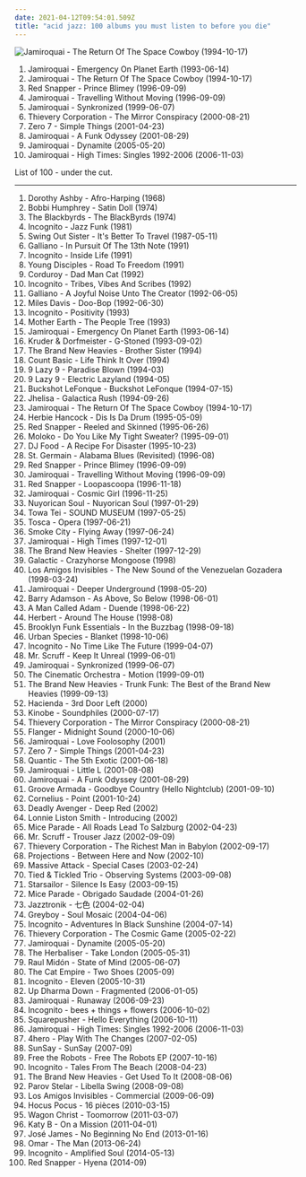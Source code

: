 ```yaml
---
date: 2021-04-12T09:54:01.509Z
title: "acid jazz: 100 albums you must listen to before you die"
---
```

![Jamiroquai - The Return Of The Space Cowboy (1994-10-17)](http://coverartarchive.org/release/cac293d3-9ee1-495b-819f-524318f49432/26667277904-500.jpg "Jamiroquai - The Return Of The Space Cowboy (1994-10-17)")
<ol class="albums">
<li data-cover="http://coverartarchive.org/release/be5efb0f-b354-3071-a41f-e8784403ea8d/2479394930-500.jpg" data-tags="acid jazz, funk" role="button">Jamiroquai - Emergency On Planet Earth (1993-06-14)</li>
<li data-cover="http://coverartarchive.org/release/cac293d3-9ee1-495b-819f-524318f49432/26667277904-500.jpg" data-tags="acid jazz, funk" role="button">Jamiroquai - The Return Of The Space Cowboy (1994-10-17)</li>
<li data-cover="https://img.discogs.com/nWQE1IcfbSTHm0EDkeiX8ahJsxM=/fit-in/595x595/filters:strip_icc():format(jpeg):mode_rgb():quality(90)/discogs-images/R-7159849-1435065110-1254.jpeg.jpg" data-tags="acid jazz" role="button">Red Snapper - Prince Blimey (1996-09-09)</li>
<li data-cover="http://coverartarchive.org/release/e357d59f-7440-47bd-97c5-88c38c1080f8/7479486477-500.jpg" data-tags="funk" role="button">Jamiroquai - Travelling Without Moving (1996-09-09)</li>
<li data-cover="http://coverartarchive.org/release/68f52c38-702e-3ebd-9b08-9a2d651de602/2981543235-500.jpg" data-tags="funk" role="button">Jamiroquai - Synkronized (1999-06-07)</li>
<li data-cover="https://img.discogs.com/g3vi5x1JYbjTD8eb51HI2FpxOxo=/fit-in/600x596/filters:strip_icc():format(jpeg):mode_rgb():quality(90)/discogs-images/R-13764-1334923424.jpeg.jpg" data-tags="chillout, trip-hop, downtempo" role="button">Thievery Corporation - The Mirror Conspiracy (2000-08-21)</li>
<li data-cover="http://coverartarchive.org/release/492ba46b-0c4b-48c6-8dae-162058dc95e9/12184142601-500.jpg" data-tags="chillout, downtempo" role="button">Zero 7 - Simple Things (2001-04-23)</li>
<li data-cover="https://via.placeholder.com/450" data-tags="funk" role="button">Jamiroquai - A Funk Odyssey (2001-08-29)</li>
<li data-cover="https://img.discogs.com/YodYziNyBczF-4pUNYqYjECqyfg=/fit-in/600x532/filters:strip_icc():format(jpeg):mode_rgb():quality(90)/discogs-images/R-478545-1601334302-9071.jpeg.jpg" data-tags="funk" role="button">Jamiroquai - Dynamite (2005-05-20)</li>
<li data-cover="http://coverartarchive.org/release/a3f2ed19-cefe-4c58-9988-4104155c8141/16440581507-500.jpg" data-tags="funk" role="button">Jamiroquai - High Times: Singles 1992-2006 (2006-11-03)</li>
</ol>
List of 100 - under the cut.
<!-- more -->

_________________

<ol class="albums">
<li data-cover="http://coverartarchive.org/release/cf7c810a-d4f0-4f6b-b427-f6e356fcb3ce/19871535952-500.jpg" data-tags="jazz" role="button">
Dorothy Ashby - Afro-Harping (1968)
</li>
<li data-cover="https://img.discogs.com/6SwRF20bQX7SIXdDkwMFBN3uzWI=/fit-in/300x300/filters:strip_icc():format(jpeg):mode_rgb():quality(90)/discogs-images/R-515243-1134484177.jpeg.jpg" data-tags="jazz, funk" role="button">
Bobbi Humphrey - Satin Doll (1974)
</li>
<li data-cover="http://coverartarchive.org/release/ab27a8fd-1d2d-4c53-b554-146885ba89a7/2569157966-500.jpg" data-tags="funk, acid jazz, jazz, soul" role="button">
The Blackbyrds - The BlackByrds (1974)
</li>
<li data-cover="https://img.discogs.com/S_soeX-QiA8UjgctA9I2Qng-1Cc=/fit-in/600x591/filters:strip_icc():format(jpeg):mode_rgb():quality(90)/discogs-images/R-56164-1467839092-5765.jpeg.jpg" data-tags="jazz funk" role="button">
Incognito - Jazz Funk (1981)
</li>
<li data-cover="https://img.discogs.com/O9N_duDbOrBmugTmFk9h_d-amUA=/fit-in/600x591/filters:strip_icc():format(jpeg):mode_rgb():quality(90)/discogs-images/R-50328-1256128473.jpeg.jpg" data-tags="80s, pop, sophisti-pop" role="button">
Swing Out Sister - It's Better To Travel (1987-05-11)
</li>
<li data-cover="http://coverartarchive.org/release/b4822d4d-c91c-4653-886c-09fb9011d604/23557003896-500.jpg" data-tags="acid jazz, r00ts, t4lk1n l0ud" role="button">
Galliano - In Pursuit Of The 13th Note (1991)
</li>
<li data-cover="https://img.discogs.com/FdHdapnlK9QkgzNyiM2xRbAl1iU=/fit-in/600x593/filters:strip_icc():format(jpeg):mode_rgb():quality(90)/discogs-images/R-11704631-1520958984-4799.jpeg.jpg" data-tags="acid jazz" role="button">
Incognito - Inside Life (1991)
</li>
<li data-cover="https://img.discogs.com/PYhEyjDHhKa5gfHm8pv1wctleM0=/fit-in/230x227/filters:strip_icc():format(jpeg):mode_rgb():quality(90)/discogs-images/R-39336-001.jpg.jpg" data-tags="acid jazz" role="button">
Young Disciples - Road To Freedom (1991)
</li>
<li data-cover="http://coverartarchive.org/release/2dc42fe3-6691-3f33-a7cf-4738bd212885/9225353462-500.jpg" data-tags="acid jazz" role="button">
Corduroy - Dad Man Cat (1992)
</li>
<li data-cover="https://via.placeholder.com/450" data-tags="funk jazz, jazz" role="button">
Incognito - Tribes, Vibes And Scribes (1992)
</li>
<li data-cover="https://img.discogs.com/iBey9LEZlRl-pkbrPeaxXGY6d_E=/fit-in/600x595/filters:strip_icc():format(jpeg):mode_rgb():quality(90)/discogs-images/R-4987702-1588974715-8788.jpeg.jpg" data-tags="acid jazz" role="button">
Galliano - A Joyful Noise Unto The Creator (1992-06-05)
</li>
<li data-cover="http://coverartarchive.org/release/dc311d36-6df0-4efc-8568-a50b727a281c/3186694129-500.jpg" data-tags="jazz, acid jazz" role="button">
Miles Davis - Doo-Bop (1992-06-30)
</li>
<li data-cover="https://img.discogs.com/_bk2fJjHu6Or6mJYitlFmuIqq0k=/fit-in/600x600/filters:strip_icc():format(jpeg):mode_rgb():quality(90)/discogs-images/R-12331082-1533071586-2843.jpeg.jpg" data-tags="acid jazz, funk" role="button">
Incognito - Positivity (1993)
</li>
<li data-cover="https://img.discogs.com/TdhZsEMLLo_oUFs6eqlM3fsGLLU=/fit-in/540x528/filters:strip_icc():format(jpeg):mode_rgb():quality(90)/discogs-images/R-1654996-1234863030.jpeg.jpg" data-tags="acid jazz" role="button">
Mother Earth - The People Tree (1993)
</li>
<li data-cover="http://coverartarchive.org/release/be5efb0f-b354-3071-a41f-e8784403ea8d/2479394930-500.jpg" data-tags="acid jazz, funk" role="button">
Jamiroquai - Emergency On Planet Earth (1993-06-14)
</li>
<li data-cover="https://img.discogs.com/LDoJ4fXQzmCA4wn5n-IRtTjqeP4=/fit-in/600x597/filters:strip_icc():format(jpeg):mode_rgb():quality(90)/discogs-images/R-3481-1568187492-9559.jpeg.jpg" data-tags="chillout, downtempo" role="button">
Kruder & Dorfmeister - G-Stoned (1993-09-02)
</li>
<li data-cover="http://coverartarchive.org/release/2d62176f-1982-4ab3-8ba9-5203e88c20a5/9385248713-500.jpg" data-tags="acid jazz" role="button">
The Brand New Heavies - Brother Sister (1994)
</li>
<li data-cover="https://img.discogs.com/H-1DiO67xsSILjLDgx2kjELyLfI=/fit-in/300x300/filters:strip_icc():format(jpeg):mode_rgb():quality(90)/discogs-images/R-830692-1203616294.jpeg.jpg" data-tags="acid jazz, 90s, 2 s34rch, k00l d0wn" role="button">
Count Basic - Life Think It Over (1994)
</li>
<li data-cover="http://coverartarchive.org/release/0321d916-5799-4eaf-aabc-70fac210465e/4506378697-500.jpg" data-tags="downtempo" role="button">
9 Lazy 9 - Paradise Blown (1994-03)
</li>
<li data-cover="https://img.discogs.com/ff_asNjwbK3bM96fQXYhOPoEdr8=/fit-in/500x496/filters:strip_icc():format(jpeg):mode_rgb():quality(90)/discogs-images/R-29668-1326623736.jpeg.jpg" data-tags="downtempo, ninja tune, acid jazz" role="button">
9 Lazy 9 - Electric Lazyland (1994-05)
</li>
<li data-cover="https://img.discogs.com/95U7U2gbgrLhrwO1ON0x8ABecTc=/fit-in/600x595/filters:strip_icc():format(jpeg):mode_rgb():quality(90)/discogs-images/R-798463-1229707189.jpeg.jpg" data-tags="acid jazz" role="button">
Buckshot LeFonque - Buckshot LeFonque (1994-07-15)
</li>
<li data-cover="https://img.discogs.com/WXVEMPqKKB4LA4WQxZ1gho4MwH4=/fit-in/200x197/filters:strip_icc():format(jpeg):mode_rgb():quality(90)/discogs-images/R-11914-1075232877.jpg.jpg" data-tags="soul, funk, acid jazz, this i like, 2 s34rch, r00ts, mlx, exploratory, ch3ck 74, superchill, opelmelange, jhe1, llamativas" role="button">
Jhelisa - Galactica Rush (1994-09-26)
</li>
<li data-cover="http://coverartarchive.org/release/cac293d3-9ee1-495b-819f-524318f49432/26667277904-500.jpg" data-tags="acid jazz, funk" role="button">
Jamiroquai - The Return Of The Space Cowboy (1994-10-17)
</li>
<li data-cover="http://coverartarchive.org/release/b6056db3-1ed2-4769-9b04-3403ddab8ec1/8705320512-500.jpg" data-tags="africa" role="button">
Herbie Hancock - Dis Is Da Drum (1995-05-09)
</li>
<li data-cover="http://coverartarchive.org/release/0d339f10-ad00-43b1-a113-579481e9c33f/863426134-500.jpg" data-tags="trip-hop, acid jazz" role="button">
Red Snapper - Reeled and Skinned (1995-06-26)
</li>
<li data-cover="https://img.discogs.com/P1aDkYbPs3UCngSPoP-eOqSMKeQ=/fit-in/600x589/filters:strip_icc():format(jpeg):mode_rgb():quality(90)/discogs-images/R-11221028-1512156805-2715.gif.jpg" data-tags="trip-hop, electronic" role="button">
Moloko - Do You Like My Tight Sweater? (1995-09-01)
</li>
<li data-cover="https://img.discogs.com/iskYsVfNFx1aJtjQ5o4pzojwy0g=/fit-in/600x600/filters:strip_icc():format(jpeg):mode_rgb():quality(90)/discogs-images/R-47200-1246343043.jpeg.jpg" data-tags="ninja tune" role="button">
DJ Food - A Recipe For Disaster (1995-10-23)
</li>
<li data-cover="http://coverartarchive.org/release/59914544-8dcd-469d-90b2-5ff1216b3148/1424522511-500.jpg" data-tags="chillout" role="button">
St. Germain - Alabama Blues (Revisited) (1996-08)
</li>
<li data-cover="https://img.discogs.com/nWQE1IcfbSTHm0EDkeiX8ahJsxM=/fit-in/595x595/filters:strip_icc():format(jpeg):mode_rgb():quality(90)/discogs-images/R-7159849-1435065110-1254.jpeg.jpg" data-tags="acid jazz" role="button">
Red Snapper - Prince Blimey (1996-09-09)
</li>
<li data-cover="http://coverartarchive.org/release/e357d59f-7440-47bd-97c5-88c38c1080f8/7479486477-500.jpg" data-tags="funk" role="button">
Jamiroquai - Travelling Without Moving (1996-09-09)
</li>
<li data-cover="http://coverartarchive.org/release/43387e7c-70a0-4b07-8fd3-ab6bff57547f/7203852212-500.jpg" data-tags="acid jazz, trip hop" role="button">
Red Snapper - Loopascoopa (1996-11-18)
</li>
<li data-cover="https://img.discogs.com/rARdHbiwt3YOSaYSxmk6lubNI3w=/fit-in/600x588/filters:strip_icc():format(jpeg):mode_rgb():quality(90)/discogs-images/R-10277-1535162776-3227.jpeg.jpg" data-tags="electronica, electro, funk, acid jazz, jamiroquai" role="button">
Jamiroquai - Cosmic Girl (1996-11-25)
</li>
<li data-cover="http://coverartarchive.org/release/def4619f-0de9-4b13-b3c3-0e2049f39bfd/11969760815-500.jpg" data-tags="funk, latin" role="button">
Nuyorican Soul - Nuyorican Soul (1997-01-29)
</li>
<li data-cover="https://img.discogs.com/Rb1D61aUEDuOgbTfdJGLZw9M_lc=/fit-in/600x594/filters:strip_icc():format(jpeg):mode_rgb():quality(90)/discogs-images/R-28148-1277083514.jpeg.jpg" data-tags="acid jazz" role="button">
Towa Tei - SOUND MUSEUM (1997-05-25)
</li>
<li data-cover="http://coverartarchive.org/release/2d72147b-10f6-4c24-b2bf-77e5214d3e2f/4530504774-500.jpg" data-tags="downtempo" role="button">
Tosca - Opera (1997-06-21)
</li>
<li data-cover="http://coverartarchive.org/release/a80dbd7d-3841-4d87-acda-58b53eb47028/5969394312-500.jpg" data-tags="chillout, trip-hop, downtempo" role="button">
Smoke City - Flying Away (1997-06-24)
</li>
<li data-cover="https://img.discogs.com/WU1ARe72zrRVpkhxRsIzRKlZx58=/fit-in/600x512/filters:strip_icc():format(jpeg):mode_rgb():quality(90)/discogs-images/R-3907406-1603391918-7506.jpeg.jpg" data-tags="jazz, british, funk, acid jazz, 00s, jamiroquai, uk number one" role="button">
Jamiroquai - High Times (1997-12-01)
</li>
<li data-cover="https://img.discogs.com/xV_5SyTRYyFYU9dUJbkiggU1kh4=/fit-in/600x600/filters:strip_icc():format(jpeg):mode_rgb():quality(90)/discogs-images/R-133675-1261228874.jpeg.jpg" data-tags="acid jazz" role="button">
The Brand New Heavies - Shelter (1997-12-29)
</li>
<li data-cover="http://coverartarchive.org/release/500ebdb0-20ae-45d7-ab05-13387e80c7bc/16322827370-500.jpg" data-tags="funk, acid jazz, albums i need to listen to" role="button">
Galactic - Crazyhorse Mongoose (1998)
</li>
<li data-cover="https://img.discogs.com/raREjGNZ3-vigkbzpIeBfD0WyMk=/fit-in/600x597/filters:strip_icc():format(jpeg):mode_rgb():quality(90)/discogs-images/R-524438-1565151189-2546.jpeg.jpg" data-tags="funk, dance, acid jazz" role="button">
Los Amigos Invisibles - The New Sound of the Venezuelan Gozadera (1998-03-24)
</li>
<li data-cover="http://coverartarchive.org/release/519c2123-15ec-4d91-99c7-27c7b8bdb28c/4744734636-500.jpg" data-tags="funk, house, acid jazz, 90s, jamiroquai" role="button">
Jamiroquai - Deeper Underground (1998-05-20)
</li>
<li data-cover="https://img.discogs.com/mUZ6LyxL2JZsbWN7YSBSDKCe5KA=/fit-in/600x600/filters:strip_icc():format(jpeg):mode_rgb():quality(90)/discogs-images/R-184906-1154760309.jpeg.jpg" data-tags="acid jazz" role="button">
Barry Adamson - As Above, So Below (1998-06-01)
</li>
<li data-cover="http://coverartarchive.org/release/7ea1c3dd-dc2d-4479-a13d-903c65381cb5/24421736197-500.jpg" data-tags="british, lounge" role="button">
A Man Called Adam - Duende (1998-06-22)
</li>
<li data-cover="https://img.discogs.com/UNSYgpPUzuAWJtU0zvhIE-1_BhI=/fit-in/600x536/filters:strip_icc():format(jpeg):mode_rgb():quality(90)/discogs-images/R-56881-1283082484.jpeg.jpg" data-tags="electronic, house" role="button">
Herbert - Around The House (1998-08)
</li>
<li data-cover="http://coverartarchive.org/release/5a5f11bb-7382-4179-9ed4-813868b8e402/17345379894-500.jpg" data-tags="acid jazz, funk and turku" role="button">
Brooklyn Funk Essentials - In the Buzzbag (1998-09-18)
</li>
<li data-cover="http://coverartarchive.org/release/2326205e-b0fb-4378-9370-d98b1ee974cd/8647106408-500.jpg" data-tags="female vocalists, r00ts, t4lk1n l0ud" role="button">
Urban Species - Blanket (1998-10-06)
</li>
<li data-cover="https://img.discogs.com/iYuVeT1AGYHstPA7WA84reQate4=/fit-in/500x405/filters:strip_icc():format(jpeg):mode_rgb():quality(90)/discogs-images/R-1673568-1411704841-2842.jpeg.jpg" data-tags="acid jazz" role="button">
Incognito - No Time Like The Future (1999-04-07)
</li>
<li data-cover="https://img.discogs.com/MJaGbv-d3pFnroMLPVfW7cpBhbU=/fit-in/600x595/filters:strip_icc():format(jpeg):mode_rgb():quality(90)/discogs-images/R-5680041-1466762180-5272.jpeg.jpg" data-tags="ninja tune, electronic" role="button">
Mr. Scruff - Keep It Unreal (1999-06-01)
</li>
<li data-cover="http://coverartarchive.org/release/68f52c38-702e-3ebd-9b08-9a2d651de602/2981543235-500.jpg" data-tags="funk" role="button">
Jamiroquai - Synkronized (1999-06-07)
</li>
<li data-cover="http://coverartarchive.org/release/a93421ab-50ba-3511-b0c4-1c2f1888cbd6/23414863063-500.jpg" data-tags="jazz, ninja tune, downtempo" role="button">
The Cinematic Orchestra - Motion (1999-09-01)
</li>
<li data-cover="http://coverartarchive.org/release/df6946ed-fbc5-4315-b8fd-39ce18cc9d58/24162946160-500.jpg" data-tags="acid jazz" role="button">
The Brand New Heavies - Trunk Funk: The Best of the Brand New Heavies (1999-09-13)
</li>
<li data-cover="https://img.discogs.com/XaUUA9nA17Q-jHkAsvjsnmKTH4Y=/fit-in/568x564/filters:strip_icc():format(jpeg):mode_rgb():quality(90)/discogs-images/R-40480-1236066826.jpeg.jpg" data-tags="cafe del mar, acid jazz, germany, 00s, explore, favouritestreamablealbums, 3l3ktr0 ch1x, relaxing cafe, k-2000radio, haciendasi" role="button">
Hacienda - 3rd Door Left (2000)
</li>
<li data-cover="http://coverartarchive.org/release/ca8615f2-a0df-38a3-904e-6eaacb5166ff/28701723383-500.jpg" data-tags="trip-hop, downtempo" role="button">
Kinobe - Soundphiles (2000-07-17)
</li>
<li data-cover="https://img.discogs.com/g3vi5x1JYbjTD8eb51HI2FpxOxo=/fit-in/600x596/filters:strip_icc():format(jpeg):mode_rgb():quality(90)/discogs-images/R-13764-1334923424.jpeg.jpg" data-tags="chillout, trip-hop, downtempo" role="button">
Thievery Corporation - The Mirror Conspiracy (2000-08-21)
</li>
<li data-cover="http://coverartarchive.org/release/17bec90b-853a-3094-9560-e831e9dcb857/9725026485-500.jpg" data-tags="downtempo, acid jazz" role="button">
Flanger - Midnight Sound (2000-10-06)
</li>
<li data-cover="https://img.discogs.com/z7rCCW7t85DLtI8TRJl71SFhm7c=/fit-in/600x594/filters:strip_icc():format(jpeg):mode_rgb():quality(90)/discogs-images/R-8792422-1468866017-4258.jpeg.jpg" data-tags="funk, house, acid jazz, jamiroquai" role="button">
Jamiroquai - Love Foolosophy (2001)
</li>
<li data-cover="http://coverartarchive.org/release/492ba46b-0c4b-48c6-8dae-162058dc95e9/12184142601-500.jpg" data-tags="chillout, downtempo" role="button">
Zero 7 - Simple Things (2001-04-23)
</li>
<li data-cover="http://coverartarchive.org/release/5cbf9bb5-6b4d-4b4e-843e-0db79f8f3a58/4396377486-500.jpg" data-tags="downtempo" role="button">
Quantic - The 5th Exotic (2001-06-18)
</li>
<li data-cover="https://img.discogs.com/C0A_JWlzhLfmwNf84ObVK7Cyew4=/fit-in/600x525/filters:strip_icc():format(jpeg):mode_rgb():quality(90)/discogs-images/R-298139-1235920675.jpeg.jpg" data-tags="funk" role="button">
Jamiroquai - Little L (2001-08-08)
</li>
<li data-cover="https://via.placeholder.com/450" data-tags="funk" role="button">
Jamiroquai - A Funk Odyssey (2001-08-29)
</li>
<li data-cover="http://coverartarchive.org/release/41dc852a-36ab-4c92-a97c-6f864e526c66/4759377343-500.jpg" data-tags="chillout, electronic" role="button">
Groove Armada - Goodbye Country (Hello Nightclub) (2001-09-10)
</li>
<li data-cover="http://coverartarchive.org/release/d467e488-2fae-4175-918b-7c9d10f43737/2876340833-500.jpg" data-tags="japanese" role="button">
Cornelius - Point (2001-10-24)
</li>
<li data-cover="https://img.discogs.com/gPtnQFxTOGFAZbC8df4rOsy1Pno=/fit-in/600x595/filters:strip_icc():format(jpeg):mode_rgb():quality(90)/discogs-images/R-57004-1283470108.jpeg.jpg" data-tags="acid jazz, check it out later, awesome chillout" role="button">
Deadly Avenger - Deep Red (2002)
</li>
<li data-cover="http://coverartarchive.org/release/4171c55e-1cfe-4a33-a5cb-e11a25feb85b/11490288714-500.jpg" data-tags="funk, africosmic" role="button">
Lonnie Liston Smith - Introducing (2002)
</li>
<li data-cover="https://img.discogs.com/qpkes7omh4AXd50pI4Z7glGOQq0=/fit-in/402x356/filters:strip_icc():format(jpeg):mode_rgb():quality(90)/discogs-images/R-208911-1140878768.jpeg.jpg" data-tags="post-rock, acid jazz" role="button">
Mice Parade - All Roads Lead To Salzburg (2002-04-23)
</li>
<li data-cover="http://coverartarchive.org/release/e61973b7-9cce-4620-802d-d71099fb6010/13581337932-500.jpg" data-tags="ninja tune" role="button">
Mr. Scruff - Trouser Jazz (2002-09-09)
</li>
<li data-cover="http://coverartarchive.org/release/1770ef1b-d12b-4b23-b594-a3d471c3d600/8933157864-500.jpg" data-tags="chillout, downtempo, lounge" role="button">
Thievery Corporation - The Richest Man in Babylon (2002-09-17)
</li>
<li data-cover="http://coverartarchive.org/release/c35361b1-79a1-4b52-9c93-4d40a29368b0/27292980196-500.jpg" data-tags="disco, nu jazz, chillout, electronic, vocal, house, acid jazz, lounge, laidback, funky, deep house, subtle production" role="button">
Projections - Between Here and Now (2002-10)
</li>
<li data-cover="https://img.discogs.com/BR7I3yZqy88Oow1dPTjGLE2Wlp8=/fit-in/600x590/filters:strip_icc():format(jpeg):mode_rgb():quality(90)/discogs-images/R-125883-1548029554-5121.jpeg.jpg" data-tags="electronica, trip-hop, electro, trip hop" role="button">
Massive Attack - Special Cases (2003-02-24)
</li>
<li data-cover="https://img.discogs.com/hr5sUaRDxR8QdrFIOTF51iWYCd4=/fit-in/600x542/filters:strip_icc():format(jpeg):mode_rgb():quality(90)/discogs-images/R-168765-1587282765-8727.jpeg.jpg" data-tags="experimental, jazz fusion" role="button">
Tied & Tickled Trio - Observing Systems (2003-09-08)
</li>
<li data-cover="https://img.discogs.com/jrWVzobDRoF5M8iFRO0_ha-z8PQ=/fit-in/600x592/filters:strip_icc():format(jpeg):mode_rgb():quality(90)/discogs-images/R-434193-1482085620-7376.jpeg.jpg" data-tags="britpop, indie rock" role="button">
Starsailor - Silence Is Easy (2003-09-15)
</li>
<li data-cover="http://coverartarchive.org/release/5e1d0431-64dd-4e59-85c9-bdc0e311dcb7/4506037751-500.jpg" data-tags="electronica, post-rock" role="button">
Mice Parade - Obrigado Saudade (2004-01-26)
</li>
<li data-cover="https://img.discogs.com/JLZ8kTU1hQhlwYxyRsJxNzWYO5c=/fit-in/600x515/filters:strip_icc():format(jpeg):mode_rgb():quality(90)/discogs-images/R-228009-1143075971.jpeg.jpg" data-tags="chillout, japanese, downtempo, easy listening, acid jazz, lounge, jazz fusion, jpop, asian, j-pop, jazz pop, 2 s34rch, asian music, retroschool, asian pop, jazztronik, samurai music, amazing japanese lounge music, colorful album covers, rainbow album covers" role="button">
Jazztronik - 七色 (2004-02-04)
</li>
<li data-cover="http://coverartarchive.org/release/26498e81-a391-4224-9d20-d63fafee4a94/8312497945-500.jpg" data-tags="acid jazz" role="button">
Greyboy - Soul Mosaic (2004-04-06)
</li>
<li data-cover="http://coverartarchive.org/release/417e5f7a-6ed9-45cf-b1fd-0959535219df/3396384349-500.jpg" data-tags="acid jazz, funk, jazz-funk" role="button">
Incognito - Adventures In Black Sunshine (2004-07-14)
</li>
<li data-cover="http://coverartarchive.org/release/91af6753-4ef5-46b3-9fed-f51f1af23302/3974894022-500.jpg" data-tags="downtempo" role="button">
Thievery Corporation - The Cosmic Game (2005-02-22)
</li>
<li data-cover="https://img.discogs.com/YodYziNyBczF-4pUNYqYjECqyfg=/fit-in/600x532/filters:strip_icc():format(jpeg):mode_rgb():quality(90)/discogs-images/R-478545-1601334302-9071.jpeg.jpg" data-tags="funk" role="button">
Jamiroquai - Dynamite (2005-05-20)
</li>
<li data-cover="https://img.discogs.com/BsWAC-S3slj4JcVFKwxRQxZuWRU=/fit-in/600x530/filters:strip_icc():format(jpeg):mode_rgb():quality(90)/discogs-images/R-466434-1504733497-2081.jpeg.jpg" data-tags="ninja tune" role="button">
The Herbaliser - Take London (2005-05-31)
</li>
<li data-cover="https://img.discogs.com/HvRkmWKYYXteSEk62isVUKGyzZ4=/fit-in/600x600/filters:strip_icc():format(jpeg):mode_rgb():quality(90)/discogs-images/R-554764-1265495863.jpeg.jpg" data-tags="acoustic" role="button">
Raul Midón - State of Mind (2005-06-07)
</li>
<li data-cover="https://img.discogs.com/YtrSaPszyrFXACFtOQboWrZfrNU=/fit-in/500x500/filters:strip_icc():format(jpeg):mode_rgb():quality(90)/discogs-images/R-893597-1170067201.jpeg.jpg" data-tags="ska, alternative, australian" role="button">
The Cat Empire - Two Shoes (2005-09)
</li>
<li data-cover="http://coverartarchive.org/release/dbe668f2-3409-4cd4-a764-906d51c8eade/26071703514-500.jpg" data-tags="funk, jazz, soul, acid jazz" role="button">
Incognito - Eleven (2005-10-31)
</li>
<li data-cover="http://coverartarchive.org/release/f6733e4e-97f8-4eb4-806c-0d77ae704fc8/8987600985-500.jpg" data-tags="electronica, indie, experimental, post-rock, acid jazz, shoegaze, opm" role="button">
Up Dharma Down - Fragmented (2006-01-05)
</li>
<li data-cover="http://coverartarchive.org/release/9355ffab-55b5-462f-8ab1-9093f1274266/2543267829-500.jpg" data-tags="funk, house, acid jazz, jamiroquai" role="button">
Jamiroquai - Runaway (2006-09-23)
</li>
<li data-cover="https://img.discogs.com/zdhoz-8WZ_o0cAPyww_efCT7bdU=/fit-in/600x580/filters:strip_icc():format(jpeg):mode_rgb():quality(90)/discogs-images/R-6861832-1428213114-9489.jpeg.jpg" data-tags="acid jazz" role="button">
Incognito - bees + things + flowers (2006-10-02)
</li>
<li data-cover="https://img.discogs.com/6um4N2hqgHzP_OrJWWvz6uPwieY=/fit-in/580x572/filters:strip_icc():format(jpeg):mode_rgb():quality(90)/discogs-images/R-767536-1156714289.jpeg.jpg" data-tags="electronic, idm" role="button">
Squarepusher - Hello Everything (2006-10-11)
</li>
<li data-cover="http://coverartarchive.org/release/a3f2ed19-cefe-4c58-9988-4104155c8141/16440581507-500.jpg" data-tags="funk" role="button">
Jamiroquai - High Times: Singles 1992-2006 (2006-11-03)
</li>
<li data-cover="https://img.discogs.com/ESH95y9DycaT4SOOXXLezrWm8Lw=/fit-in/350x350/filters:strip_icc():format(jpeg):mode_rgb():quality(90)/discogs-images/R-5927152-1406535632-6416.jpeg.jpg" data-tags="uutta jazzia, acid lounge, city lounge, jazz-trip, alternative lounge, lounge chill, electronic lounge jazz, lounge electronic, lounge uptempo, chillounge1, chill chill, jazzy vibes, lounge at home tres, chillair, epic lounge, jazzy flavoured, my-love, acoustic groove, lounge downtempo, lounge-tech, groove lounge, ouahhhhh, lounge vibe, lounge at home two, 1st vine, 1st vine acid, chilllounge1, nu jazz vibe, nu-jazz vibe, nujazz vibe, uuta jazzia, uutta jazziz, serve chilled, tropcool, acid jazz vibe, nu jazz, chillout downtempo, my lounge room, awesome downtempo" role="button">
4hero - Play With The Changes (2007-02-05)
</li>
<li data-cover="https://img.discogs.com/Ekhpoc-K1J5POmMeD1yq68TTTCA=/fit-in/600x534/filters:strip_icc():format(jpeg):mode_rgb():quality(90)/discogs-images/R-1681569-1236768592.jpeg.jpg" data-tags="soul, vocal jazz, acid jazz, lounge, jazz fusion, funky, sun, post-jazz, indie jazz, soul vocal" role="button">
SunSay - SunSay (2007-09)
</li>
<li data-cover="http://coverartarchive.org/release/17db2a43-5d90-45d6-afcf-729248ff40c0/4399091778-500.jpg" data-tags="nu jazz, acid jazz, trip hop" role="button">
Free the Robots - Free The Robots EP (2007-10-16)
</li>
<li data-cover="http://coverartarchive.org/release/262625a2-75b5-33bb-9d0d-b160f1569c7a/8395698263-500.jpg" data-tags="acid jazz" role="button">
Incognito - Tales From The Beach (2008-04-23)
</li>
<li data-cover="http://coverartarchive.org/release/e09d8453-874a-4270-b50c-1100fbcff43c/7523095509-500.jpg" data-tags="acid jazz" role="button">
The Brand New Heavies - Get Used To It (2008-08-06)
</li>
<li data-cover="http://coverartarchive.org/release/d7c03296-13a0-4cc3-9779-0cac4ce67465/10676558534-500.jpg" data-tags="nu jazz" role="button">
Parov Stelar - Libella Swing (2008-09-08)
</li>
<li data-cover="http://coverartarchive.org/release/eecc4e0f-48bf-4b4f-9786-b22080cd128b/4448536862-500.jpg" data-tags="dance, funk, latin, acid jazz, venezuela" role="button">
Los Amigos Invisibles - Commercial (2009-06-09)
</li>
<li data-cover="http://coverartarchive.org/release/7e311d8e-876e-4b3d-a8cb-a5af3447842d/7392995216-500.jpg" data-tags="jazz-funk, acid jazz, neo-soul, french hip hop, jazz rap, conscious hip hop, french hip-hop" role="button">
Hocus Pocus - 16 pièces (2010-03-15)
</li>
<li data-cover="https://img.discogs.com/gGj42qXYmtUu2KfQF7l6vL5tTLA=/fit-in/600x600/filters:strip_icc():format(jpeg):mode_rgb():quality(90)/discogs-images/R-2768244-1327121549.jpeg.jpg" data-tags="funky, ninja tune" role="button">
Wagon Christ - Toomorrow (2011-03-07)
</li>
<li data-cover="http://coverartarchive.org/release/51d5b8ae-a65b-4e0f-b324-a3cb263ba705/1425942008-500.jpg" data-tags="electronic, dubstep" role="button">
Katy B - On a Mission (2011-04-01)
</li>
<li data-cover="http://coverartarchive.org/release/b8fc6cc2-2388-4ce3-934f-156fe050a517/3385247746-500.jpg" data-tags="jazz" role="button">
José James - No Beginning No End (2013-01-16)
</li>
<li data-cover="https://img.discogs.com/wHyVxUOXp0TgPbmTmmrGURH4CuI=/fit-in/600x600/filters:strip_icc():format(jpeg):mode_rgb():quality(90)/discogs-images/R-4690484-1493307391-7389.jpeg.jpg" data-tags="soul, acid jazz" role="button">
Omar - The Man (2013-06-24)
</li>
<li data-cover="http://coverartarchive.org/release/7660cb13-77eb-4596-a38d-17c2f7649508/7263957639-500.jpg" data-tags="acid jazz, jazz funk, jazz soul" role="button">
Incognito - Amplified Soul (2014-05-13)
</li>
<li data-cover="http://coverartarchive.org/release/05eb96d3-0389-4869-9665-bfdd66885db3/20274549479-500.jpg" data-tags="electronic, funk, acid jazz" role="button">
Red Snapper - Hyena (2014-09)
</li>
</ol>